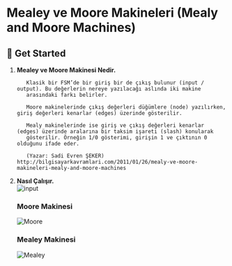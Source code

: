 # Mealey ve Moore Makineleri (Mealy and Moore Machines)
## 🚀 Get Started

1. **Mealey ve Moore Makinesi Nedir.**

   ```
      Klasik bir FSM’de bir giriş bir de çıkış bulunur (input / output). Bu değerlerin nereye yazılacağı aslında iki makine 
      arasındaki farkı belirler.
      
      Moore makinelerinde çıkış değerleri düğümlere (node) yazılırken, giriş değerleri kenarlar (edges) üzerinde gösterilir.
      
      Mealy makinelerinde ise giriş ve çıkış değerleri kenarlar (edges) üzerinde aralarına bir taksim işareti (slash) konularak
      gösterilir. Örneğin 1/0 gösterimi, girişin 1 ve çıktının 0 olduğunu ifade eder.
      
      (Yazar: Sadi Evren ŞEKER) http://bilgisayarkavramlari.com/2011/01/26/mealy-ve-moore-makineleri-mealy-and-moore-machines 
   ```
1. **Nasıl Çalışır.**   
   ![input](https://user-images.githubusercontent.com/52732986/104128559-4b099700-5379-11eb-91d6-8afe97de69f1.PNG)
   ### Moore Makinesi

      ![Moore](https://user-images.githubusercontent.com/52732986/104110293-65933000-52e7-11eb-8fec-0eb4de65b355.PNG)

    ### Mealey Makinesi

      ![Mealey](https://user-images.githubusercontent.com/52732986/104119695-3f4eae00-5342-11eb-8ca3-4a10827b3ec1.PNG)
